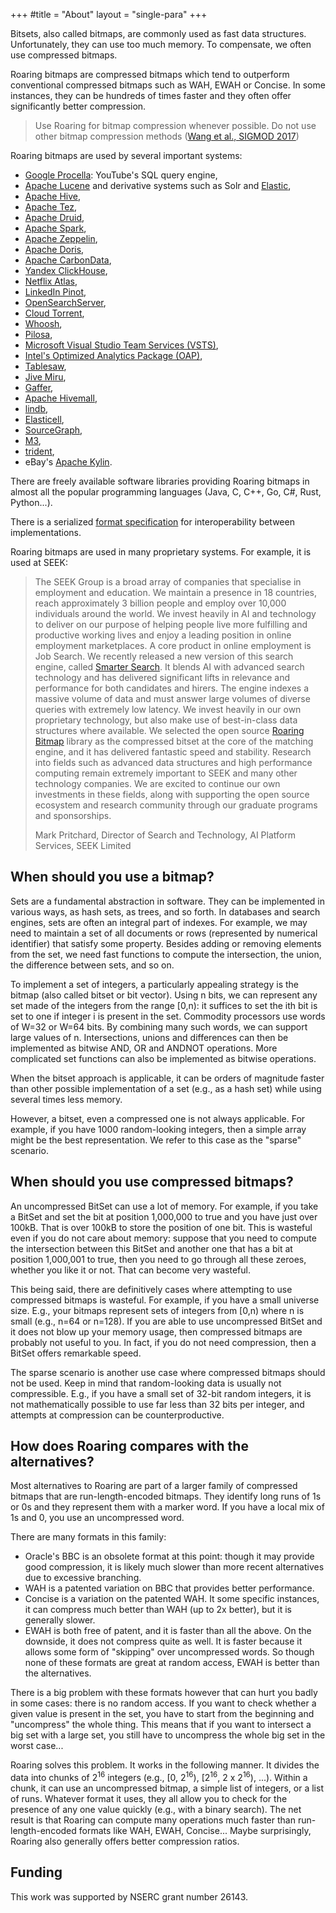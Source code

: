 +++
#title = "About"
layout = "single-para"
+++

Bitsets, also called bitmaps, are commonly used as fast data structures. Unfortunately, they can use too much memory. To compensate, we often use compressed bitmaps.

Roaring bitmaps are compressed bitmaps which tend to outperform conventional compressed bitmaps such as WAH, EWAH or Concise. In some instances, they can be hundreds of times faster and they often offer significantly better compression.

>Use Roaring for bitmap compression whenever possible. Do not use other bitmap compression methods ([Wang et al., SIGMOD 2017](http://db.ucsd.edu/wp-content/uploads/2017/03/sidm338-wangA.pdf))

Roaring bitmaps are used by several important systems:

*   [Google Procella](https://research.google/pubs/pub48388/): YouTube's SQL query engine,
*   [Apache Lucene](http://lucene.apache.org/core/) and derivative systems such as Solr and [Elastic](https://www.elastic.co/),
*   [Apache Hive](http://hive.apache.org),
*   [Apache Tez](http://tez.apache.org),
*   [Apache Druid](http://druid.io/),
*   [Apache Spark](http://spark.apache.org),
*   [Apache Zeppelin](https://zeppelin.apache.org),
*   [Apache Doris](http://doris.incubator.apache.org),
*   [Apache CarbonData](https://carbondata.apache.org),
*   [Yandex ClickHouse](https://clickhouse.yandex),
*   [Netflix Atlas](https://github.com/Netflix/atlas),
*   [LinkedIn Pinot](https://github.com/linkedin/pinot/wiki),
*   [OpenSearchServer](http://www.opensearchserver.com),
*   [Cloud Torrent](https://github.com/jpillora/cloud-torrent),
*   [Whoosh](https://pypi.python.org/pypi/Whoosh/),
*   [Pilosa](https://www.pilosa.com/),
*   [Microsoft Visual Studio Team Services (VSTS)](https://www.visualstudio.com/team-services/),
*   [Intel's Optimized Analytics Package (OAP)](https://github.com/Intel-bigdata/OAP),
*   [Tablesaw](https://github.com/jtablesaw/tablesaw),
*   [Jive Miru](https://github.com/jivesoftware/miru),
*   [Gaffer](https://github.com/gchq/Gaffer),
*   [Apache Hivemall](http://hivemall.incubator.apache.org),
*   [lindb](https://github.com/lindb/lindb),
*   [Elasticell](https://github.com/deepfabric/elasticell),
*   [SourceGraph](https://github.com/sourcegraph/sourcegraph),
*   [M3](https://github.com/m3db/m3),
*   [trident](https://github.com/NetApp/trident),
*   eBay's [Apache Kylin](http://kylin.io).

There are freely available software libraries providing Roaring bitmaps in almost all the popular programming languages (Java, C, C++, Go, C#, Rust, Python...).

There is a serialized [format specification](https://github.com/RoaringBitmap/RoaringFormatSpec/) for interoperability between implementations.


Roaring bitmaps are used in many proprietary systems. For example, it is used at SEEK:

> The SEEK Group is a broad array of companies that specialise in employment and education. We maintain a presence in 18 countries, reach approximately 3 billion people and employ over 10,000 individuals around the world. We invest heavily in AI and technology to deliver on our purpose of helping people live more fulfilling and productive working lives and enjoy a leading position in online employment marketplaces. A core product in online employment is Job Search. We recently released a new version of this search engine, called [Smarter Search](https://www.seek.com.au/about/news/seek-smarter-search-with-ai). It blends AI with advanced search technology and has delivered significant lifts in relevance and performance for both candidates and hirers. The engine indexes a massive volume of data and must answer large volumes of diverse queries with extremely low latency. We invest heavily in our own proprietary technology, but also make use of best-in-class data structures where available. We selected the open source [Roaring Bitmap](https://roaringbitmap.org/) library as the compressed bitset at the core of the matching engine, and it has delivered fantastic speed and stability. Research into fields such as advanced data structures and high performance computing remain extremely important to SEEK and many other technology companies. We are excited to continue our own investments in these fields, along with supporting the open source ecosystem and research community through our graduate programs and sponsorships.
>
> Mark Pritchard,
> Director of Search and Technology,
> AI Platform Services,
> SEEK Limited

## When should you use a bitmap?

Sets are a fundamental abstraction in software. They can be implemented in various ways, as hash sets, as trees, and so forth. In databases and search engines, sets are often an integral part of indexes. For example, we may need to maintain a set of all documents or rows (represented by numerical identifier) that satisfy some property. Besides adding or removing elements from the set, we need fast functions to compute the intersection, the union, the difference between sets, and so on.

To implement a set of integers, a particularly appealing strategy is the bitmap (also called bitset or bit vector). Using n bits, we can represent any set made of the integers from the range [0,n): it suffices to set the ith bit is set to one if integer i is present in the set. Commodity processors use words of W=32 or W=64 bits. By combining many such words, we can support large values of n. Intersections, unions and differences can then be implemented as bitwise AND, OR and ANDNOT operations. More complicated set functions can also be implemented as bitwise operations.

When the bitset approach is applicable, it can be orders of magnitude faster than other possible implementation of a set (e.g., as a hash set) while using several times less memory.


However, a bitset, even a compressed one is not always applicable. For example, if you have 1000 random-looking integers, then a simple array might be the best representation. We refer to this case as the "sparse" scenario.

## When should you use compressed bitmaps?

An uncompressed BitSet can use a lot of memory. For example, if you take a BitSet and set the bit at position 1,000,000 to true and you have just over 100kB. That is over 100kB to store the position of one bit. This is wasteful even if you do not care about memory: suppose that you need to compute the intersection between this BitSet and another one that has a bit at position 1,000,001 to true, then you need to go through all these zeroes, whether you like it or not. That can become very wasteful.

This being said, there are definitively cases where attempting to use compressed bitmaps is wasteful. For example, if you have a small universe size. E.g., your bitmaps represent sets of integers from [0,n) where n is small (e.g., n=64 or n=128). If you are able to use uncompressed BitSet and it does not blow up your memory usage, then compressed bitmaps are probably not useful to you. In fact, if you do not need compression, then a BitSet offers remarkable speed.

The sparse scenario is another use case where compressed bitmaps should not be used.
Keep in mind that random-looking data is usually not compressible. E.g., if you have a small set of
32-bit random integers, it is not mathematically possible to use far less than 32 bits per integer,
and attempts at compression can be counterproductive.

## How does Roaring compares with the alternatives?

Most alternatives to Roaring are part of a larger family of compressed bitmaps that are run-length-encoded bitmaps. They identify long runs of 1s or 0s and they represent them with a marker word. If you have a local mix of 1s and 0, you use an uncompressed word.

There are many formats in this family:

*   Oracle's BBC is an obsolete format at this point: though it may provide good compression, it is likely much slower than more recent alternatives due to excessive branching.
*   WAH is a patented variation on BBC that provides better performance.
*   Concise is a variation on the patented WAH. It some specific instances, it can compress much better than WAH (up to 2x better), but it is generally slower.
*   EWAH is both free of patent, and it is faster than all the above. On the downside, it does not compress quite as well. It is faster because it allows some form of "skipping" over uncompressed words. So though none of these formats are great at random access, EWAH is better than the alternatives.

There is a big problem with these formats however that can hurt you badly in some cases: there is no random access. If you want to check whether a given value is present in the set, you have to start from the beginning and "uncompress" the whole thing. This means that if you want to intersect a big set with a large set, you still have to uncompress the whole big set in the worst case...

Roaring solves this problem. It works in the following manner. It divides the data into chunks of 2<sup>16</sup> integers (e.g., [0, 2<sup>16</sup>), [2<sup>16</sup>, 2 x 2<sup>16</sup>), ...). Within a chunk, it can use an uncompressed bitmap, a simple list of integers, or a list of runs. Whatever format it uses, they all allow you to check for the presence of any one value quickly (e.g., with a binary search). The net result is that Roaring can compute many operations much faster than run-length-encoded formats like WAH, EWAH, Concise... Maybe surprisingly, Roaring also generally offers better compression ratios.


## Funding

This work was supported by NSERC grant number 26143.
